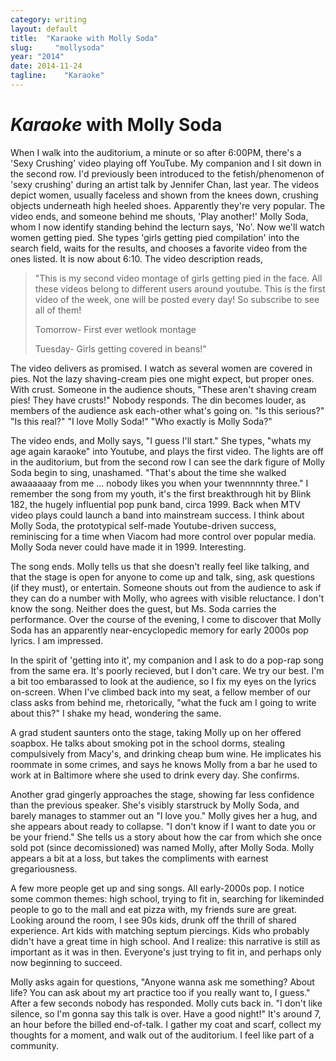 ```yaml
---
category: writing
layout: default
title:  "Karaoke with Molly Soda"
slug:     "mollysoda"
year: "2014"
date: 2014-11-24
tagline:    "Karaoke"
---
```

# *Karaoke* with Molly Soda

When I walk into the auditorium, a minute or so after 6:00PM, there's a 'Sexy Crushing' video playing off YouTube. My companion and I sit down in the second row. I'd previously been introduced to the fetish/phenomenon of 'sexy crushing' during an artist talk by Jennifer Chan, last year. The videos depict women, usually faceless and shown from the knees down, crushing objects underneath high heeled shoes. Apparently they're very popular. The video ends, and someone behind me shouts, 'Play another!' Molly Soda, whom I now identify standing behind the lecturn says, 'No'. Now we'll watch women getting pied. She types 'girls getting pied compilation' into the search field, waits for the results, and chooses a favorite video from the ones listed. It is now about 6:10. The video description reads,

> "This is my second video montage of girls getting pied in the face. All these videos belong to different users around youtube. This is the first video of the week, one will be posted every day! So subscribe to see all of them!
>
> Tomorrow- First ever wetlook montage
>
> Tuesday- Girls getting covered in beans!"

<!--more-->

The video delivers as promised. I watch as several women are covered in pies. Not the lazy shaving-cream pies one might expect, but proper ones. With crust. Someone in the audience shouts, "These aren't shaving cream pies! They have crusts!" Nobody responds. The din becomes louder, as members of the audience ask each-other what's going on. "Is this serious?" "Is this real?" "I love Molly Soda!" "Who exactly is Molly Soda?"

The video ends, and Molly says, "I guess I'll start." She types, "whats my age again karaoke" into Youtube, and plays the first video. The lights are off in the auditorium, but from the second row I can see the dark figure of Molly Soda begin to sing, unashamed. "That's about the time she walked awaaaaaay from me ... nobody likes you when your twennnnnty three." I remember the song from my youth, it's the first breakthrough hit by Blink 182, the hugely influential pop punk band, circa 1999. Back when MTV video plays could launch a band into mainstream success. I think about Molly Soda, the prototypical self-made Youtube-driven success, reminiscing for a time when Viacom had more control over popular media. Molly Soda never could have made it in 1999. Interesting.

The song ends. Molly tells us that she doesn't really feel like talking, and that the stage is open for anyone to come up and talk, sing, ask questions (if they must), or entertain. Someone shouts out from the audience to ask if they can do a number with Molly, who agrees with visible reluctance. I don't know the song. Neither does the guest, but Ms. Soda carries the performance. Over the course of the evening, I come to discover that Molly Soda has an apparently near-encyclopedic memory for early 2000s pop lyrics. I am impressed.

In the spirit of 'getting into it', my companion and I ask to do a pop-rap song from the same era. It's poorly recieved, but I don't care. We try our best. I'm a bit too embarassed to look at the audience, so I fix my eyes on the lyrics on-screen. When I've climbed back into my seat, a fellow member of our class asks from behind me, rhetorically, "what the fuck am I going to write about this?" I shake my head, wondering the same.

A grad student saunters onto the stage, taking Molly up on her offered soapbox. He talks about smoking pot in the school dorms, stealing compulsively from Macy's, and drinking cheap bum wine. He implicates his roommate in some crimes, and says he knows Molly from a bar he used to work at in Baltimore where she used to drink every day. She confirms.

Another grad gingerly approaches the stage, showing far less confidence than the previous speaker. She's visibly starstruck by Molly Soda, and barely manages to stammer out an "I love you." Molly gives her a hug, and she appears about ready to collapse. "I don't know if I want to date you or be your friend." She tells us a story about how the car from which she once sold pot (since decomissioned) was named Molly, after Molly Soda. Molly appears a bit at a loss, but takes the compliments with earnest gregariousness.

A few more people get up and sing songs. All early-2000s pop. I notice some common themes: high school, trying to fit in, searching for likeminded people to go to the mall and eat pizza with, my friends sure are great. Looking around the room, I see 90s kids, drunk off the thrill of shared experience. Art kids with matching septum piercings. Kids who probably didn't have a great time in high school. And I realize: this narrative is still as important as it was in then. Everyone's just trying to fit in, and perhaps only now beginning to succeed.

Molly asks again for questions, "Anyone wanna ask me something? About life? You can ask about my art practice too if you really want to, I guess." After a few seconds nobody has responded. Molly cuts back in. "I don't like silence, so I'm gonna say this talk is over. Have a good night!" It's around 7, an hour before the billed end-of-talk. I gather my coat and scarf, collect my thoughts for a moment, and walk out of the auditorium. I feel like part of a community.

